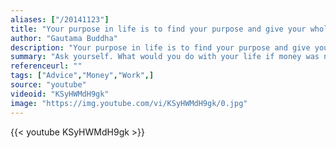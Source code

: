 ```yaml
---
aliases: ["/20141123"]
title: "Your purpose in life is to find your purpose and give your whole heart and soul to it"
author: "Gautama Buddha"
description: "Your purpose in life is to find your purpose and give your whole heart and soul to it - Gautama Buddha quotes from GetInspired365.com"
summary: "Ask yourself. What would you do with your life if money was no object? An amazing lecture from the late Alan Watts. Alan challenges us to ask ourselves what it is we desire. What is our passion? If we can become master’s of passion then we can earn a living through this. It’s a great reminder that we spend so much time at work – it would be an awful shame if we didn’t enjoy that time. Alan Watts audio courtesy of alanwatts.org."
referenceurl: ""
tags: ["Advice","Money","Work",]
source: "youtube"
videoid: "KSyHWMdH9gk"
image: "https://img.youtube.com/vi/KSyHWMdH9gk/0.jpg"
---
```


{{< youtube KSyHWMdH9gk >}}
